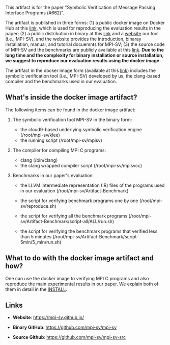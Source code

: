 This artifact is for the paper "Symbolic Verification of Message Passing Interface Programs (#662)".

The artifact is published in three forms: (1) a public docker image on Docker Hub at this [link](https://hub.docker.com/r/mpisv/mpi-sv), which is used for reproducing the evaluation results in the paper; (2) a public distribution in binary at this [link](https://github.com/mpi-sv/mpi-sv) and a [website](http://mpi-sv.github.io) our tool (i.e., MPI-SV), and the website provides the introduction, binaray installation, manual, and tutorial docuemnts for MPI-SV; (3) the source code of MPI-SV and the benchmarks are publicly available at this [link](https://github.com/mpi-sv/mpi-sv-src). **Due to the long time and the complexity for binary installation or source installation, we suggest to reproduce our evaluation results using the docker image.** 

The artifact in the docker image form (available at this [link](https://hub.docker.com/r/mpisv/mpi-sv)) includes the symbolic verification tool (i.e., MPI-SV) developed by us, the clang-based compiler and the benchmarks used in our evaluation.

## What's inside the docker image artifact?

The following items can be found in the docker image artifact:

1. The symbolic verification tool MPI-SV in the binary form:
   * the cloud9-based underlying symbolic verification engine (/root/mpi-sv/klee)
   * the running script (/root/mpi-sv/mpisv)

2. The compiler for compiling MPI C programs:
   * clang (/bin/clang)
   * the clang wrapped compiler script (/root/mpi-sv/mpisvcc)

3. Benchmarks in our paper's evaluation:

   * the LLVM intermediate representation (IR) files of the programs used in our evaluation (/root/mpi-sv/Artifact-Benchmark)
  
   * the script for verifying benchmark programs one by one (/root/mpi-sv/reproduce.sh)

   * the script for verifying all the benchmark programs (/root/mpi-sv/Artifact-Benchmark/script-all/ALL/run.sh)

   * the script for verifying the benchmark programs that verified less than 5 minutes (/root/mpi-sv/Artifact-Benchmark/script-5min/5_min/run.sh)

## What to do with the docker image artifact and how?

One can use the docker image to verifying MPI C programs and also reproduce the main experimental results in our paper. We explain both of them in detail in the [INSTALL](INSTALL.md).


## Links

- **Website**: https://mpi-sv.github.io/

- **Binary GitHub**: https://github.com/mpi-sv/mpi-sv

- **Source Github**: https://github.com/mpi-sv/mpi-sv-src